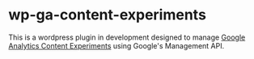 wp-ga-content-experiments
=========================

This is a wordpress plugin in development designed to manage [Google Analytics Content Experiments](https://developers.google.com/analytics/devguides/platform/experiments-overview) using Google's Management API.